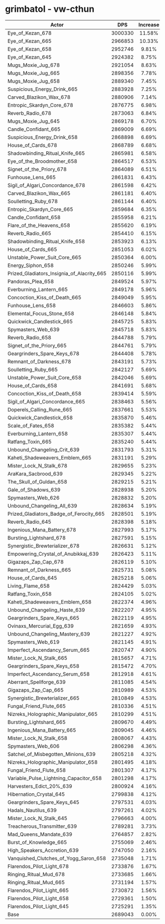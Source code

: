 # grimbatol - vw-cthun
| Actor | DPS | Increase |
|---|:---:|:---:|
|Eye_of_Kezan_678|3000330|11.58%|
|Eye_of_Kezan_665|2966853|10.33%|
|Eye_of_Kezan_658|2952746|9.81%|
|Eye_of_Kezan_645|2924382|8.75%|
|Mugs_Moxie_Jug_678|2921054|8.63%|
|Mugs_Moxie_Jug_665|2898356|7.78%|
|Mugs_Moxie_Jug_658|2889340|7.45%|
|Suspicious_Energy_Drink_665|2883928|7.25%|
|Carved_Blazikon_Wax_678|2880906|7.14%|
|Entropic_Skardyn_Core_678|2876775|6.98%|
|Reverb_Radio_678|2873063|6.84%|
|Mugs_Moxie_Jug_645|2869178|6.70%|
|Candle_Confidant_665|2869009|6.69%|
|Suspicious_Energy_Drink_658|2868898|6.69%|
|House_of_Cards_678|2868789|6.68%|
|Shadowbinding_Ritual_Knife_665|2865981|6.58%|
|Eye_of_the_Broodmother_658|2864517|6.53%|
|Signet_of_the_Priory_678|2864089|6.51%|
|Funhouse_Lens_665|2861831|6.43%|
|Sigil_of_Algari_Concordance_678|2861598|6.42%|
|Carved_Blazikon_Wax_665|2861181|6.40%|
|Soulletting_Ruby_678|2861144|6.40%|
|Entropic_Skardyn_Core_665|2859684|6.35%|
|Candle_Confidant_658|2855958|6.21%|
|Flare_of_the_Heavens_658|2855620|6.19%|
|Reverb_Radio_665|2854410|6.15%|
|Shadowbinding_Ritual_Knife_658|2853923|6.13%|
|House_of_Cards_665|2851053|6.02%|
|Unstable_Power_Suit_Core_665|2850364|6.00%|
|Energy_Siphon_658|2850246|5.99%|
|Prized_Gladiators_Insignia_of_Alacrity_665|2850116|5.99%|
|Pandoras_Plea_658|2849524|5.97%|
|Everburning_Lantern_665|2849178|5.96%|
|Concoction_Kiss_of_Death_665|2849049|5.95%|
|Funhouse_Lens_658|2846603|5.86%|
|Elemental_Focus_Stone_658|2846148|5.84%|
|Quickwick_Candlestick_665|2845725|5.83%|
|Spymasters_Web_639|2845718|5.83%|
|Reverb_Radio_658|2844788|5.79%|
|Signet_of_the_Priory_665|2844761|5.79%|
|Geargrinders_Spare_Keys_678|2844408|5.78%|
|Remnant_of_Darkness_678|2843191|5.73%|
|Soulletting_Ruby_665|2842127|5.69%|
|Unstable_Power_Suit_Core_658|2842046|5.69%|
|House_of_Cards_658|2841691|5.68%|
|Concoction_Kiss_of_Death_658|2839414|5.59%|
|Sigil_of_Algari_Concordance_665|2838463|5.56%|
|Doperels_Calling_Rune_665|2837661|5.53%|
|Quickwick_Candlestick_658|2835870|5.46%|
|Scale_of_Fates_658|2835382|5.44%|
|Everburning_Lantern_658|2835307|5.44%|
|Ratfang_Toxin_665|2835240|5.44%|
|Unbound_Changeling_Crit_639|2831793|5.31%|
|Kaheti_Shadeweavers_Emblem_665|2831191|5.29%|
|Mister_Lock_N_Stalk_678|2829655|5.23%|
|AraKara_Sacbrood_639|2829345|5.22%|
|The_Skull_of_Guldan_658|2829215|5.21%|
|Gale_of_Shadows_639|2828938|5.20%|
|Spymasters_Web_626|2828832|5.20%|
|Unbound_Changeling_All_639|2828634|5.19%|
|Prized_Gladiators_Badge_of_Ferocity_665|2828501|5.19%|
|Reverb_Radio_645|2828398|5.18%|
|Ingenious_Mana_Battery_678|2827993|5.17%|
|Bursting_Lightshard_678|2827591|5.15%|
|Synergistic_Brewterializer_678|2826631|5.12%|
|Empowering_Crystal_of_Anubikkaj_639|2826423|5.11%|
|Gigazaps_Zap_Cap_678|2826119|5.10%|
|Remnant_of_Darkness_665|2825731|5.08%|
|House_of_Cards_645|2825218|5.06%|
|Living_Flame_658|2824429|5.03%|
|Ratfang_Toxin_658|2824105|5.02%|
|Kaheti_Shadeweavers_Emblem_658|2822374|4.96%|
|Unbound_Changeling_Haste_639|2822207|4.95%|
|Geargrinders_Spare_Keys_665|2822119|4.95%|
|Ovinaxs_Mercurial_Egg_639|2821659|4.93%|
|Unbound_Changeling_Mastery_639|2821227|4.92%|
|Spymasters_Web_619|2821145|4.91%|
|Imperfect_Ascendancy_Serum_665|2820747|4.90%|
|Mister_Lock_N_Stalk_665|2815657|4.71%|
|Geargrinders_Spare_Keys_658|2815472|4.70%|
|Imperfect_Ascendancy_Serum_658|2812918|4.61%|
|Aberrant_Spellforge_639|2811085|4.54%|
|Gigazaps_Zap_Cap_665|2810989|4.53%|
|Synergistic_Brewterializer_665|2810849|4.53%|
|Fungal_Friend_Flute_665|2810336|4.51%|
|Nizreks_Holographic_Manipulator_665|2810299|4.51%|
|Bursting_Lightshard_665|2809670|4.49%|
|Ingenious_Mana_Battery_665|2809045|4.46%|
|Mister_Lock_N_Stalk_658|2808067|4.43%|
|Spymasters_Web_606|2806298|4.36%|
|Satchel_of_Misbegotten_Minions_639|2805218|4.32%|
|Nizreks_Holographic_Manipulator_658|2801495|4.18%|
|Fungal_Friend_Flute_658|2801307|4.17%|
|Variable_Pulse_Lightning_Capacitor_658|2801298|4.17%|
|Harvesters_Edict_20%_639|2800924|4.16%|
|Hibernation_Crystal_645|2799838|4.12%|
|Geargrinders_Spare_Keys_645|2797531|4.03%|
|Hadals_Nautilus_639|2797261|4.02%|
|Mister_Lock_N_Stalk_645|2796663|4.00%|
|Treacherous_Transmitter_639|2789281|3.73%|
|Mad_Queens_Mandate_639|2764857|2.82%|
|Burst_of_Knowledge_665|2755069|2.46%|
|High_Speakers_Accretion_639|2747050|2.16%|
|Vanquished_Clutches_of_Yogg_Saron_658|2735048|1.71%|
|Flarendos_Pilot_Light_678|2733876|1.67%|
|Ringing_Ritual_Mud_678|2733685|1.66%|
|Ringing_Ritual_Mud_665|2731194|1.57%|
|Flarendos_Pilot_Light_665|2730872|1.56%|
|Flarendos_Pilot_Light_658|2729361|1.50%|
|Flarendos_Pilot_Light_645|2725291|1.35%|
|Base|2689043|0.00%|
